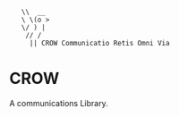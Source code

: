 ```
   \\  __
   \ \(o >
   \/ ) |
    // /
     || CROW Communicatio Retis Omni Via
```
# CROW
A communications Library.
